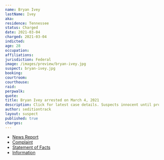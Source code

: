 ```yaml
---
name: Bryan Ivey
lastName: Ivey
aka:
residence: Tennessee
status: Charged
date: 2021-03-04
charged: 2021-03-04
indicted:
age: 28
occupation:
affiliations:
jurisdiction: Federal
image: /images/preview/bryan-ivey.jpg
suspect: bryan-ivey.jpg
booking:
courtroom:
courthouse:
raid:
perpwalk:
quote:
title: Bryan Ivey arrested on March 4, 2021
description: Click for latest case details. Suspects innocent until proven guilty.
author: seditiontrack
layout: suspect
published: true
charges:
---
```

- [News Report](https://www.newschannel5.com/news/crossville-man-arrested-on-charges-relating-to-january-6-capitol-riots)
- [Complaint](https://extremism.gwu.edu/sites/g/files/zaxdzs2191/f/Bryan%20Wayne%20Ivey%20Criminal%20Complaint.pdf)
- [Statement of Facts](https://www.justice.gov/usao-dc/case-multi-defendant/file/1378881/download)
- [Information](https://www.justice.gov/usao-dc/case-multi-defendant/file/1383061/download)
